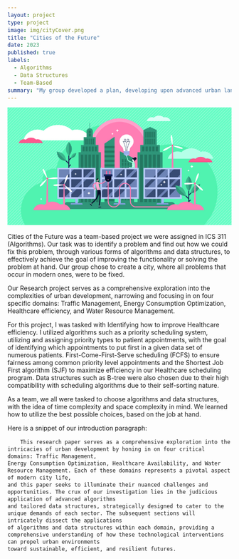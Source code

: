 ```yaml
---
layout: project
type: project
image: img/cityCover.png
title: "Cities of the Future"
date: 2023
published: true
labels:
  - Algorithms
  - Data Structures
  - Team-Based
summary: "My group developed a plan, developing upon advanced urban landscapes with the demand to achieve comprehensive solutions across various domains within a city."
---
```


<img class="img-fluid" src="../img/city.jpg">

Cities of the Future was a team-based project we were assigned in ICS 311 (Algorithms). Our task was to identify a problem and find out how we could fix this problem, through various forms of algorithms and data structures, to effectively achieve the goal of improving the functionality or solving the problem at hand. Our group chose to create a city, where all problems that occur in modern ones, were to be fixed.

Our Research project serves as a comprehensive exploration into the complexities of urban development, narrowing and focusing in on four specific domains: Traffic Management, Energy Consumption Optimization, Healthcare efficiency, and Water Resource Management.

For this project, I was tasked with Identifying how to improve Healthcare efficiency. I utilized algorithms such as a priority scheduling system, utilizing and assigning priority types to patient appointments, with the goal of identifying which appointments to put first in a given data set of numerous patients. First-Come-First-Serve scheduling (FCFS) to ensure fairness among common priority level appointments and the Shortest Job First algorithm (SJF) to maximize efficiency in our Healthcare scheduling program. Data structures such as B-tree were also chosen due to their high compatibility with scheduling algorithms due to their self-sorting nature.

As a team, we all were tasked to choose algorithms and data structures, with the idea of time complexity and space complexity in mind. We learned how to utilize the best possible choices, based on the job at hand.

Here is a snippet of our introduction paragraph:
    
        This research paper serves as a comprehensive exploration into the intricacies of urban development by honing in on four critical domains: Traffic Management, 
    Energy Consumption Optimization, Healthcare Availability, and Water Resource Management. Each of these domains represents a pivotal aspect of modern city life, 
    and this paper seeks to illuminate their nuanced challenges and opportunities. The crux of our investigation lies in the judicious application of advanced algorithms 
    and tailored data structures, strategically designed to cater to the unique demands of each sector. The subsequent sections will intricately dissect the applications 
    of algorithms and data structures within each domain, providing a comprehensive understanding of how these technological interventions can propel urban environments 
    toward sustainable, efficient, and resilient futures.
